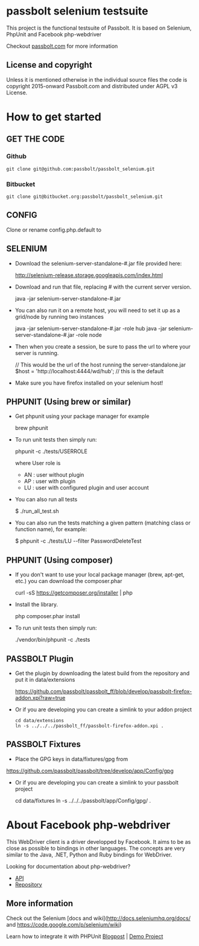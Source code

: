 passbolt selenium testsuite
===========================================

This project is the functional testsuite of Passbolt. It is based on Selenium, PhpUnit and Facebook php-webdriver

Checkout [passbolt.com](http://www.passbolt.com) for more information


## License and copyright
Unless it is mentioned otherwise in the individual source files the code is copyright 2015-onward Passbolt.com
and distributed under AGPL v3 License.	


How to get started
===========================================

##  GET THE CODE

### Github

    git clone git@github.com:passbolt/passbolt_selenium.git

### Bitbucket

    git clone git@bitbucket.org:passbolt/passbolt_selenium.git

##  CONFIG

Clone or rename config.php.default to

##  SELENIUM

*   Download the selenium-server-standalone-#.jar file provided here:

    http://selenium-release.storage.googleapis.com/index.html

*   Download and run that file, replacing # with the current server version.

    java -jar selenium-server-standalone-#.jar

*   You can also run it on a remote host, you will need to set it up as a grid/node by running two instances

    java -jar selenium-server-standalone-#.jar -role hub
    java -jar selenium-server-standalone-#.jar -role node

*   Then when you create a session, be sure to pass the url to where your server is running.

    // This would be the url of the host running the server-standalone.jar
    $host = 'http://localhost:4444/wd/hub'; // this is the default

*   Make sure you have firefox installed on your selenium host!


## PHPUNIT (Using brew or similar)

*  Get phpunit using your package manager for example

    brew phpunit

*   To run unit tests then simply run:

    phpunit -c ./tests/USERROLE

    where User role is
    - AN : user without plugin
    - AP : user with plugin
    - LU : user with configured plugin and user account

* You can also run all tests

    $ ./run_all_test.sh

* You can also run the tests matching a given pattern (matching class or function name), for example:

    $ phpunit -c ./tests/LU --filter PasswordDeleteTest


## PHPUNIT (Using composer)

*   If you don't want to use your local package manager (brew, apt-get, etc.) you can download the composer.phar

    curl -sS https://getcomposer.org/installer | php

*   Install the library.

    php composer.phar install

*   To run unit tests then simply run:

    ./vendor/bin/phpunit -c ./tests


## PASSBOLT Plugin

*   Get the plugin by downloading the latest build from the repository and put it in data/extensions

    https://github.com/passbolt/passbolt_ff/blob/develop/passbolt-firefox-addon.xpi?raw=true

*   Or if you are developing you can create a simlink to your addon project

		cd data/extensions
		ln -s ../../../passbolt_ff/passbolt-firefox-addon.xpi .

## PASSBOLT Fixtures

*   Place the GPG keys in data/fixtures/gpg from

https://github.com/passbolt/passbolt/tree/develop/app/Config/gpg

*   Or if you are developing you can create a simlink to your passbolt project

    cd data/fixtures
    ln -s ../../../passbolt/app/Config/gpg/ .


About Facebook php-webdriver
===========================================

This WebDriver client is a driver developped by Facebook. It aims to be as close as possible to bindings in other languages.
The concepts are very similar to the Java, .NET, Python and Ruby bindings for WebDriver.

Looking for documentation about php-webdriver?
- [API](http://facebook.github.io/php-webdriver/)
- [Repository](https://github.com/facebook/php-webdriver)


##  More information

Check out the Selenium [docs and wiki](http://docs.seleniumhq.org/docs/ and https://code.google.com/p/selenium/wiki)

Learn how to integrate it with PHPUnit [Blogpost](http://codeception.com/11-12-2013/working-with-phpunit-and-selenium-webdriver.html) | [Demo Project](https://github.com/DavertMik/php-webdriver-demo)
